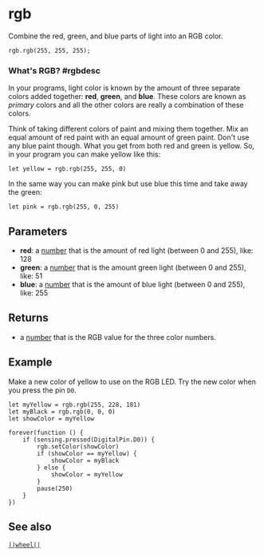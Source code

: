 # rgb

Combine the red, green, and blue parts of light into an RGB color.

```sig
rgb.rgb(255, 255, 255);
```
### What's RGB? #rgbdesc

In your programs, light color is known by the amount of three separate colors added
together: **red**, **green**, and **blue**. These colors are known as _primary_ colors and all the
other colors are really a combination of these colors.

Think of taking different colors of paint and mixing them together. Mix an equal amount
of red paint with an equal amount of green paint. Don't use any blue paint though. What
you get from both red and green is yellow. So, in your program you can make yellow like this:

```block
let yellow = rgb.rgb(255, 255, 0)
```

In the same way you can make pink but use blue this time and take away the green:

```block
let pink = rgb.rgb(255, 0, 255)
```

## Parameters

* **red**: a [number](/types/number) that is the amount of red light (between 0 and 255), like: 128
* **green**: a [number](/types/number) that is the amount green light (between 0 and 255), like: 51
* **blue**: a [number](/types/number) that is the amount of blue light (between 0 and 255), like: 255

## Returns

* a [number](/types/number) that is the RGB value for the three color numbers.

## Example

Make a new color of yellow to use on the RGB LED. Try the new color when you press the pin `D0`.

```blocks
let myYellow = rgb.rgb(255, 228, 181)
let myBlack = rgb.rgb(0, 0, 0)
let showColor = myYellow

forever(function () {
    if (sensing.pressed(DigitalPin.D0)) {
        rgb.setColor(showColor)
        if (showColor == myYellow) {
            showColor = myBlack
        } else {
            showColor = myYellow
        }
        pause(250)
    }
})
```

## See also

[``||wheel||``](/reference/rgb/wheel)
